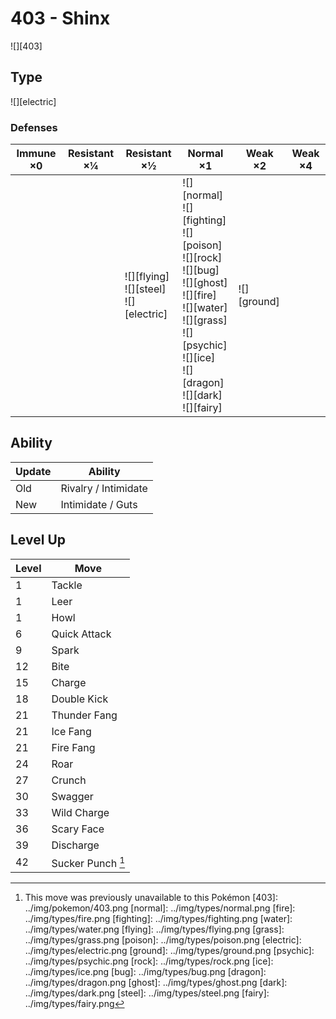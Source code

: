 # 403 - Shinx
![][403]

## Type

![][electric]

### Defenses

Immune ×0 | Resistant ×¼ | Resistant ×½                                     | Normal ×1                                                                                                                                                                                                          | Weak ×2         | Weak ×4 | 
---       | ---          | ---                                              | ---                                                                                                                                                                                                                | ---             | ---     | 
          |              | ![][flying]<br> ![][steel]<br> ![][electric]<br> | ![][normal]<br> ![][fighting]<br> ![][poison]<br> ![][rock]<br> ![][bug]<br> ![][ghost]<br> ![][fire]<br> ![][water]<br> ![][grass]<br> ![][psychic]<br> ![][ice]<br> ![][dragon]<br> ![][dark]<br> ![][fairy]<br> | ![][ground]<br> |         | 

## Ability

Update | Ability              | 
---    | ---                  | 
Old    | Rivalry / Intimidate | 
New    | Intimidate / Guts    | 

## Level Up

Level | Move              | 
---   | ---               | 
1     | Tackle            | 
1     | Leer              | 
1     | Howl              | 
6     | Quick Attack      | 
9     | Spark             | 
12    | Bite              | 
15    | Charge            | 
18    | Double Kick       | 
21    | Thunder Fang      | 
21    | Ice Fang          | 
21    | Fire Fang         | 
24    | Roar              | 
27    | Crunch            | 
30    | Swagger           | 
33    | Wild Charge       | 
36    | Scary Face        | 
39    | Discharge         | 
42    | Sucker Punch [^1] | 

[^1]: This move was previously unavailable to this Pokémon
[403]: ../img/pokemon/403.png
[normal]: ../img/types/normal.png
[fire]: ../img/types/fire.png
[fighting]: ../img/types/fighting.png
[water]: ../img/types/water.png
[flying]: ../img/types/flying.png
[grass]: ../img/types/grass.png
[poison]: ../img/types/poison.png
[electric]: ../img/types/electric.png
[ground]: ../img/types/ground.png
[psychic]: ../img/types/psychic.png
[rock]: ../img/types/rock.png
[ice]: ../img/types/ice.png
[bug]: ../img/types/bug.png
[dragon]: ../img/types/dragon.png
[ghost]: ../img/types/ghost.png
[dark]: ../img/types/dark.png
[steel]: ../img/types/steel.png
[fairy]: ../img/types/fairy.png
